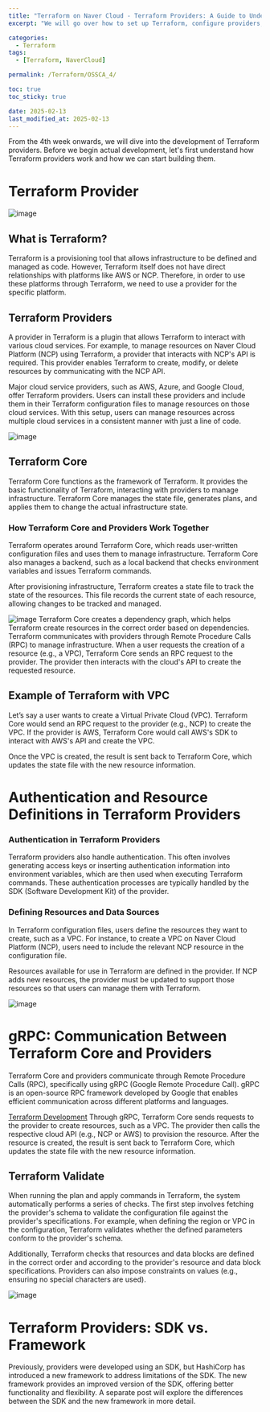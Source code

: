 ```yaml
---
title: "Terraform on Naver Cloud - Terraform Providers: A Guide to Understanding and Development"
excerpt: "We will go over how to set up Terraform, configure providers, and define resources such as VPCs, subnets, NAT gateways, and load balancers. This migration will make managing and scaling our infrastructure easier and more automated"

categories:
  - Terraform
tags:
  - [Terraform, NaverCloud]

permalink: /Terraform/OSSCA_4/

toc: true
toc_sticky: true

date: 2025-02-13
last_modified_at: 2025-02-13
---
```


From the 4th week onwards, we will dive into the development of Terraform providers. Before we begin actual development, let's first understand how Terraform providers work and how we can start building them.

# Terraform Provider
![image](https://img1.daumcdn.net/thumb/R1280x0/?scode=mtistory2&fname=https%3A%2F%2Fblog.kakaocdn.net%2Fdn%2FwcPCw%2FbtsIH2OV15A%2FiXOOQH5JBwx9VamP0DV5B1%2Fimg.png)
## What is Terraform?
Terraform is a provisioning tool that allows infrastructure to be defined and managed as code. However, Terraform itself does not have direct relationships with platforms like AWS or NCP. Therefore, in order to use these platforms through Terraform, we need to use a provider for the specific platform.

## Terraform Providers
A provider in Terraform is a plugin that allows Terraform to interact with various cloud services. For example, to manage resources on Naver Cloud Platform (NCP) using Terraform, a provider that interacts with NCP's API is required. This provider enables Terraform to create, modify, or delete resources by communicating with the NCP API.

Major cloud service providers, such as AWS, Azure, and Google Cloud, offer Terraform providers. Users can install these providers and include them in their Terraform configuration files to manage resources on those cloud services. With this setup, users can manage resources across multiple cloud services in a consistent manner with just a line of code.

![image](https://img1.daumcdn.net/thumb/R1280x0/?scode=mtistory2&fname=https%3A%2F%2Fblog.kakaocdn.net%2Fdn%2FcBxd5A%2FbtsIIkaOgp6%2FdqgRa7Aia1RCKAk12fhuzK%2Fimg.png)
## Terraform Core
Terraform Core functions as the framework of Terraform. It provides the basic functionality of Terraform, interacting with providers to manage infrastructure. Terraform Core manages the state file, generates plans, and applies them to change the actual infrastructure state.

### How Terraform Core and Providers Work Together
Terraform operates around Terraform Core, which reads user-written configuration files and uses them to manage infrastructure. Terraform Core also manages a backend, such as a local backend that checks environment variables and issues Terraform commands.

After provisioning infrastructure, Terraform creates a state file to track the state of the resources. This file records the current state of each resource, allowing changes to be tracked and managed.

![image](https://img1.daumcdn.net/thumb/R1280x0/?scode=mtistory2&fname=https%3A%2F%2Fblog.kakaocdn.net%2Fdn%2Fb134ra%2FbtsIIKtwCnk%2FLY39dB25UfKQW1nOiKfK71%2Fimg.png)
Terraform Core creates a dependency graph, which helps Terraform create resources in the correct order based on dependencies. Terraform communicates with providers through Remote Procedure Calls (RPC) to manage infrastructure. When a user requests the creation of a resource (e.g., a VPC), Terraform Core sends an RPC request to the provider. The provider then interacts with the cloud's API to create the requested resource.

## Example of Terraform with VPC
Let’s say a user wants to create a Virtual Private Cloud (VPC). Terraform Core would send an RPC request to the provider (e.g., NCP) to create the VPC. If the provider is AWS, Terraform Core would call AWS's SDK to interact with AWS's API and create the VPC.

Once the VPC is created, the result is sent back to Terraform Core, which updates the state file with the new resource information.

# Authentication and Resource Definitions in Terraform Providers
### Authentication in Terraform Providers
Terraform providers also handle authentication. This often involves generating access keys or inserting authentication information into environment variables, which are then used when executing Terraform commands. These authentication processes are typically handled by the SDK (Software Development Kit) of the provider.

### Defining Resources and Data Sources
In Terraform configuration files, users define the resources they want to create, such as a VPC. For instance, to create a VPC on Naver Cloud Platform (NCP), users need to include the relevant NCP resource in the configuration file.

Resources available for use in Terraform are defined in the provider. If NCP adds new resources, the provider must be updated to support those resources so that users can manage them with Terraform.

![image](https://img1.daumcdn.net/thumb/R1280x0/?scode=mtistory2&fname=https%3A%2F%2Fblog.kakaocdn.net%2Fdn%2FuDwYM%2FbtsIIGEFc74%2FKhckMfcmTgaQTNVSTK5Hc0%2Fimg.png)
# gRPC: Communication Between Terraform Core and Providers
Terraform Core and providers communicate through Remote Procedure Calls (RPC), specifically using gRPC (Google Remote Procedure Call). gRPC is an open-source RPC framework developed by Google that enables efficient communication across different platforms and languages.

[Terraform Development](https://developer.hashicorp.com/terraform/plugin/terraform-plugin-protocol)
Through gRPC, Terraform Core sends requests to the provider to create resources, such as a VPC. The provider then calls the respective cloud API (e.g., NCP or AWS) to provision the resource. After the resource is created, the result is sent back to Terraform Core, which updates the state file with the new resource information.

## Terraform Validate
When running the plan and apply commands in Terraform, the system automatically performs a series of checks. The first step involves fetching the provider's schema to validate the configuration file against the provider's specifications. For example, when defining the region or VPC in the configuration, Terraform validates whether the defined parameters conform to the provider's schema.

Additionally, Terraform checks that resources and data blocks are defined in the correct order and according to the provider's resource and data block specifications. Providers can also impose constraints on values (e.g., ensuring no special characters are used).

![image](https://img1.daumcdn.net/thumb/R1280x0/?scode=mtistory2&fname=https%3A%2F%2Fblog.kakaocdn.net%2Fdn%2Fod6Sq%2FbtsIIIoWZUq%2FMcKRKgVBv097NKNaGbFhlk%2Fimg.png)
# Terraform Providers: SDK vs. Framework
Previously, providers were developed using an SDK, but HashiCorp has introduced a new framework to address limitations of the SDK. The new framework provides an improved version of the SDK, offering better functionality and flexibility. A separate post will explore the differences between the SDK and the new framework in more detail.